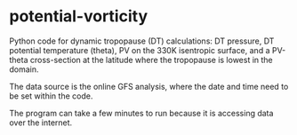 # potential-vorticity

Python code for dynamic tropopause (DT) calculations: DT pressure, DT potential temperature (theta), PV on 
the 330K isentropic surface, and a PV-theta cross-section at the latitude where the tropopause is lowest in the 
domain.

The data source is the online GFS analysis, where the date and time need to be set within the code.

The program can take a few minutes to run because it is accessing data over the internet.


